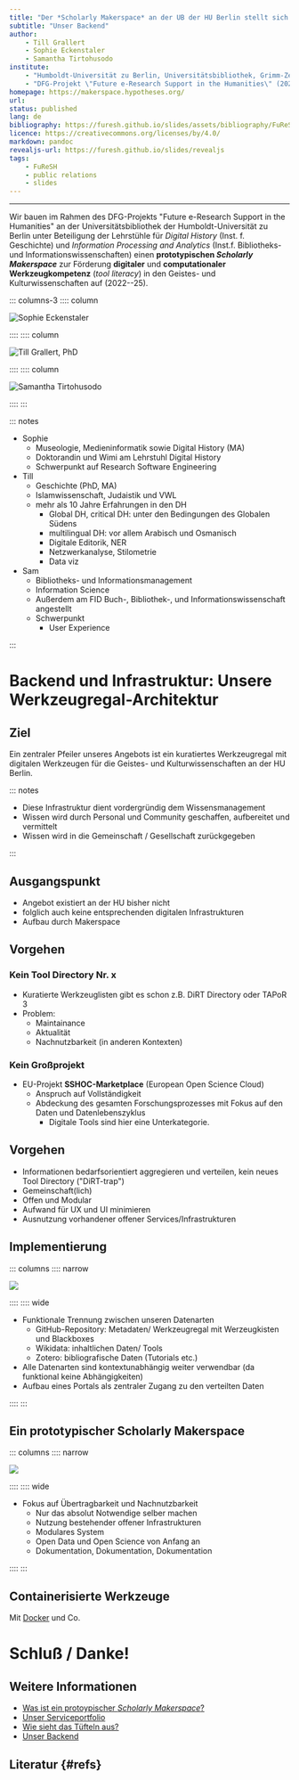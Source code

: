 ```yaml
---
title: "Der *Scholarly Makerspace* an der UB der HU Berlin stellt sich vor"
subtitle: "Unser Backend"
author:
    - Till Grallert
    - Sophie Eckenstaler
    - Samantha Tirtohusodo
institute: 
    - "Humboldt-Universität zu Berlin, Universitätsbibliothek, Grimm-Zentrum"
    - "DFG-Projekt \"Future e-Research Support in the Humanities\" (2022--25)"
homepage: https://makerspace.hypotheses.org/
url: 
status: published
lang: de
bibliography: https://furesh.github.io/slides/assets/bibliography/FuReSH.csl.json 
licence: https://creativecommons.org/licenses/by/4.0/
markdown: pandoc
revealjs-url: https://furesh.github.io/slides/revealjs
tags:
    - FuReSH
    - public relations
    - slides
---
```


---------

Wir bauen im Rahmen des DFG-Projekts "Future e-Research Support in the Humanities" an der Universitätsbibliothek der Humboldt-Universität zu Berlin unter Beteiligung der Lehrstühle für *Digital History* (Inst. f. Geschichte) und *Information Processing and Analytics* (Inst.f. Bibliotheks- und Informationswissenschaften) einen **prototypischen *Scholarly Makerspace*** zur Förderung **digitaler** und **computationaler Werkzeugkompetenz** (*tool literacy*) in den Geistes- und Kulturwissenschaften auf (2022--25).

::: columns-3
:::: column

![Sophie Eckenstaler](https://furesh.github.io/slides/assets/images/photos/portrait_se-circle.png)

::::
:::: column

![Till Grallert, PhD](https://furesh.github.io/slides/assets/images/photos/portrait_tg-circle.png)

::::
:::: column

![Samantha Tirtohusodo](https://furesh.github.io/slides/assets/images/photos/portrait_st-circle.png)

::::
:::

::: notes

- Sophie
    + Museologie, Medieninformatik sowie Digital History (MA)
    + Doktorandin und Wimi am Lehrstuhl Digital History
    + Schwerpunkt auf Research Software Engineering
- Till
    + Geschichte (PhD, MA)
    + Islamwissenschaft, Judaistik und VWL
    + mehr als 10 Jahre Erfahrungen in den DH
        * Global DH, critical DH: unter den Bedingungen des Globalen Südens
        * multilingual DH: vor allem Arabisch und Osmanisch
        * Digitale Editorik, NER
        * Netzwerkanalyse, Stilometrie
        * Data viz
- Sam
    + Bibliotheks- und Informationsmanagement
    + Information Science
    + Außerdem am FID Buch-, Bibliothek-, und Informationswissenschaft angestellt
    + Schwerpunkt
        * User Experience

:::


# Backend und Infrastruktur: Unsere Werkzeugregal-Architektur

## Ziel

Ein zentraler Pfeiler unseres Angebots ist ein kuratiertes Werkzeugregal mit digitalen Werkzeugen für die Geistes- und Kulturwissenschaften an der HU Berlin.

::: notes

+ Diese Infrastruktur dient vordergründig dem Wissensmanagement
+ Wissen wird durch Personal und Community geschaffen, aufbereitet und vermittelt
+ Wissen wird in die Gemeinschaft / Gesellschaft zurückgegeben

:::

## Ausgangspunkt

- Angebot existiert an der HU bisher nicht
- folglich auch keine entsprechenden digitalen Infrastrukturen
- Aufbau durch Makerspace

## Vorgehen

### Kein Tool Directory Nr. x

- Kuratierte Werkzeuglisten gibt es schon z.B. DiRT Directory oder TAPoR 3
- Problem:
    + Maintainance
    + Aktualität
    + Nachnutzbarkeit (in anderen Kontexten)

### Kein Großprojekt

- EU-Projekt **SSHOC-Marketplace** (European Open Science Cloud)
    + Anspruch auf Vollständigkeit
    + Abdeckung des gesamten Forschungsprozesses mit Fokus auf den Daten und Datenlebenszyklus
        - Digitale Tools sind hier eine Unterkategorie.

## Vorgehen

- Informationen bedarfsorientiert aggregieren und verteilen, kein neues Tool Directory ("DiRT-trap")
- Gemeinschaft(lich)
- Offen und Modular
- Aufwand für UX und UI minimieren
- Ausnutzung vorhandener offener Services/Infrastrukturen

## Implementierung

::: columns
:::: narrow

![](https://furesh.github.io/slides/assets/images/operationalisierung/toolbox_architecture.jpg)

::::
:::: wide


- Funktionale Trennung zwischen unseren Datenarten
    + GitHub-Repository: Metadaten/ Werkzeugregal mit Werzeugkisten und Blackboxes
    + Wikidata: inhaltlichen Daten/ Tools
    + Zotero: bibliografische Daten (Tutorials etc.)
- Alle Datenarten sind kontextunabhängig weiter verwendbar (da funktional keine Abhängigkeiten)
- Aufbau eines Portals als zentraler Zugang zu den verteilten Daten

::::
:::

## Ein **prototypischer** Scholarly Makerspace

::: columns
:::: narrow

![](https://furesh.github.io/slides/assets/images/operationalisierung/toolbox_icons.jpg)

::::
:::: wide


- Fokus auf Übertragbarkeit und Nachnutzbarkeit
    + Nur das absolut Notwendige selber machen
    + Nutzung bestehender offener Infrastrukturen
    + Modulares System
    + Open Data und Open Science von Anfang an
    + Dokumentation, Dokumentation, Dokumentation

::::
:::

## Containerisierte Werkzeuge

Mit [Docker](https://docker.com/) und Co.

# Schluß / Danke!
## Weitere Informationen

- [Was ist ein protoypischer *Scholarly Makerspace*?](scholarly-makerspace.html)
- [Unser Serviceportfolio](service-profil.html)
- [Wie sieht das Tüfteln aus?](operationalisierung.html)
- [Unser Backend](infrastruktur.html)

## Literatur {#refs}